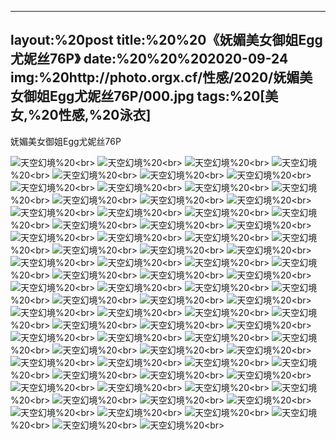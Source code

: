 ﻿---
layout:%20post
title:%20%20《妩媚美女御姐Egg尤妮丝76P》
date:%20%20%202020-09-24
img:%20http://photo.orgx.cf/性感/2020/妩媚美女御姐Egg尤妮丝76P/000.jpg
tags:%20[美女,%20性感,%20泳衣]
---

妩媚美女御姐Egg尤妮丝76P



![天空幻境](http://photo.orgx.cf/性感/2020/妩媚美女御姐Egg尤妮丝76P/001.jpg%20''天空幻境'')%20<br>
![天空幻境](http://photo.orgx.cf/性感/2020/妩媚美女御姐Egg尤妮丝76P/002.jpg%20''天空幻境'')%20<br>
![天空幻境](http://photo.orgx.cf/性感/2020/妩媚美女御姐Egg尤妮丝76P/003.jpg%20''天空幻境'')%20<br>
![天空幻境](http://photo.orgx.cf/性感/2020/妩媚美女御姐Egg尤妮丝76P/004.jpg%20''天空幻境'')%20<br>
![天空幻境](http://photo.orgx.cf/性感/2020/妩媚美女御姐Egg尤妮丝76P/005.jpg%20''天空幻境'')%20<br>
![天空幻境](http://photo.orgx.cf/性感/2020/妩媚美女御姐Egg尤妮丝76P/006.jpg%20''天空幻境'')%20<br>
![天空幻境](http://photo.orgx.cf/性感/2020/妩媚美女御姐Egg尤妮丝76P/007.jpg%20''天空幻境'')%20<br>
![天空幻境](http://photo.orgx.cf/性感/2020/妩媚美女御姐Egg尤妮丝76P/008.jpg%20''天空幻境'')%20<br>
![天空幻境](http://photo.orgx.cf/性感/2020/妩媚美女御姐Egg尤妮丝76P/009.jpg%20''天空幻境'')%20<br>
![天空幻境](http://photo.orgx.cf/性感/2020/妩媚美女御姐Egg尤妮丝76P/010.jpg%20''天空幻境'')%20<br>
![天空幻境](http://photo.orgx.cf/性感/2020/妩媚美女御姐Egg尤妮丝76P/011.jpg%20''天空幻境'')%20<br>
![天空幻境](http://photo.orgx.cf/性感/2020/妩媚美女御姐Egg尤妮丝76P/012.jpg%20''天空幻境'')%20<br>
![天空幻境](http://photo.orgx.cf/性感/2020/妩媚美女御姐Egg尤妮丝76P/013.jpg%20''天空幻境'')%20<br>
![天空幻境](http://photo.orgx.cf/性感/2020/妩媚美女御姐Egg尤妮丝76P/014.jpg%20''天空幻境'')%20<br>
![天空幻境](http://photo.orgx.cf/性感/2020/妩媚美女御姐Egg尤妮丝76P/015.jpg%20''天空幻境'')%20<br>
![天空幻境](http://photo.orgx.cf/性感/2020/妩媚美女御姐Egg尤妮丝76P/016.jpg%20''天空幻境'')%20<br>
![天空幻境](http://photo.orgx.cf/性感/2020/妩媚美女御姐Egg尤妮丝76P/017.jpg%20''天空幻境'')%20<br>
![天空幻境](http://photo.orgx.cf/性感/2020/妩媚美女御姐Egg尤妮丝76P/018.jpg%20''天空幻境'')%20<br>
![天空幻境](http://photo.orgx.cf/性感/2020/妩媚美女御姐Egg尤妮丝76P/019.jpg%20''天空幻境'')%20<br>
![天空幻境](http://photo.orgx.cf/性感/2020/妩媚美女御姐Egg尤妮丝76P/020.jpg%20''天空幻境'')%20<br>
![天空幻境](http://photo.orgx.cf/性感/2020/妩媚美女御姐Egg尤妮丝76P/021.jpg%20''天空幻境'')%20<br>
![天空幻境](http://photo.orgx.cf/性感/2020/妩媚美女御姐Egg尤妮丝76P/022.jpg%20''天空幻境'')%20<br>
![天空幻境](http://photo.orgx.cf/性感/2020/妩媚美女御姐Egg尤妮丝76P/023.jpg%20''天空幻境'')%20<br>
![天空幻境](http://photo.orgx.cf/性感/2020/妩媚美女御姐Egg尤妮丝76P/024.jpg%20''天空幻境'')%20<br>
![天空幻境](http://photo.orgx.cf/性感/2020/妩媚美女御姐Egg尤妮丝76P/025.jpg%20''天空幻境'')%20<br>
![天空幻境](http://photo.orgx.cf/性感/2020/妩媚美女御姐Egg尤妮丝76P/026.jpg%20''天空幻境'')%20<br>
![天空幻境](http://photo.orgx.cf/性感/2020/妩媚美女御姐Egg尤妮丝76P/027.jpg%20''天空幻境'')%20<br>
![天空幻境](http://photo.orgx.cf/性感/2020/妩媚美女御姐Egg尤妮丝76P/028.jpg%20''天空幻境'')%20<br>
![天空幻境](http://photo.orgx.cf/性感/2020/妩媚美女御姐Egg尤妮丝76P/029.jpg%20''天空幻境'')%20<br>
![天空幻境](http://photo.orgx.cf/性感/2020/妩媚美女御姐Egg尤妮丝76P/030.jpg%20''天空幻境'')%20<br>
![天空幻境](http://photo.orgx.cf/性感/2020/妩媚美女御姐Egg尤妮丝76P/031.jpg%20''天空幻境'')%20<br>
![天空幻境](http://photo.orgx.cf/性感/2020/妩媚美女御姐Egg尤妮丝76P/032.jpg%20''天空幻境'')%20<br>
![天空幻境](http://photo.orgx.cf/性感/2020/妩媚美女御姐Egg尤妮丝76P/033.jpg%20''天空幻境'')%20<br>
![天空幻境](http://photo.orgx.cf/性感/2020/妩媚美女御姐Egg尤妮丝76P/034.jpg%20''天空幻境'')%20<br>
![天空幻境](http://photo.orgx.cf/性感/2020/妩媚美女御姐Egg尤妮丝76P/035.jpg%20''天空幻境'')%20<br>
![天空幻境](http://photo.orgx.cf/性感/2020/妩媚美女御姐Egg尤妮丝76P/036.jpg%20''天空幻境'')%20<br>
![天空幻境](http://photo.orgx.cf/性感/2020/妩媚美女御姐Egg尤妮丝76P/037.jpg%20''天空幻境'')%20<br>
![天空幻境](http://photo.orgx.cf/性感/2020/妩媚美女御姐Egg尤妮丝76P/038.jpg%20''天空幻境'')%20<br>
![天空幻境](http://photo.orgx.cf/性感/2020/妩媚美女御姐Egg尤妮丝76P/039.jpg%20''天空幻境'')%20<br>
![天空幻境](http://photo.orgx.cf/性感/2020/妩媚美女御姐Egg尤妮丝76P/040.jpg%20''天空幻境'')%20<br>
![天空幻境](http://photo.orgx.cf/性感/2020/妩媚美女御姐Egg尤妮丝76P/041.jpg%20''天空幻境'')%20<br>
![天空幻境](http://photo.orgx.cf/性感/2020/妩媚美女御姐Egg尤妮丝76P/042.jpg%20''天空幻境'')%20<br>
![天空幻境](http://photo.orgx.cf/性感/2020/妩媚美女御姐Egg尤妮丝76P/043.jpg%20''天空幻境'')%20<br>
![天空幻境](http://photo.orgx.cf/性感/2020/妩媚美女御姐Egg尤妮丝76P/044.jpg%20''天空幻境'')%20<br>
![天空幻境](http://photo.orgx.cf/性感/2020/妩媚美女御姐Egg尤妮丝76P/045.jpg%20''天空幻境'')%20<br>
![天空幻境](http://photo.orgx.cf/性感/2020/妩媚美女御姐Egg尤妮丝76P/046.jpg%20''天空幻境'')%20<br>
![天空幻境](http://photo.orgx.cf/性感/2020/妩媚美女御姐Egg尤妮丝76P/047.jpg%20''天空幻境'')%20<br>
![天空幻境](http://photo.orgx.cf/性感/2020/妩媚美女御姐Egg尤妮丝76P/048.jpg%20''天空幻境'')%20<br>
![天空幻境](http://photo.orgx.cf/性感/2020/妩媚美女御姐Egg尤妮丝76P/049.jpg%20''天空幻境'')%20<br>
![天空幻境](http://photo.orgx.cf/性感/2020/妩媚美女御姐Egg尤妮丝76P/050.jpg%20''天空幻境'')%20<br>
![天空幻境](http://photo.orgx.cf/性感/2020/妩媚美女御姐Egg尤妮丝76P/051.jpg%20''天空幻境'')%20<br>
![天空幻境](http://photo.orgx.cf/性感/2020/妩媚美女御姐Egg尤妮丝76P/052.jpg%20''天空幻境'')%20<br>
![天空幻境](http://photo.orgx.cf/性感/2020/妩媚美女御姐Egg尤妮丝76P/053.jpg%20''天空幻境'')%20<br>
![天空幻境](http://photo.orgx.cf/性感/2020/妩媚美女御姐Egg尤妮丝76P/054.jpg%20''天空幻境'')%20<br>
![天空幻境](http://photo.orgx.cf/性感/2020/妩媚美女御姐Egg尤妮丝76P/055.jpg%20''天空幻境'')%20<br>
![天空幻境](http://photo.orgx.cf/性感/2020/妩媚美女御姐Egg尤妮丝76P/056.jpg%20''天空幻境'')%20<br>
![天空幻境](http://photo.orgx.cf/性感/2020/妩媚美女御姐Egg尤妮丝76P/057.jpg%20''天空幻境'')%20<br>
![天空幻境](http://photo.orgx.cf/性感/2020/妩媚美女御姐Egg尤妮丝76P/058.jpg%20''天空幻境'')%20<br>
![天空幻境](http://photo.orgx.cf/性感/2020/妩媚美女御姐Egg尤妮丝76P/059.jpg%20''天空幻境'')%20<br>
![天空幻境](http://photo.orgx.cf/性感/2020/妩媚美女御姐Egg尤妮丝76P/060.jpg%20''天空幻境'')%20<br>
![天空幻境](http://photo.orgx.cf/性感/2020/妩媚美女御姐Egg尤妮丝76P/061.jpg%20''天空幻境'')%20<br>
![天空幻境](http://photo.orgx.cf/性感/2020/妩媚美女御姐Egg尤妮丝76P/062.jpg%20''天空幻境'')%20<br>
![天空幻境](http://photo.orgx.cf/性感/2020/妩媚美女御姐Egg尤妮丝76P/063.jpg%20''天空幻境'')%20<br>
![天空幻境](http://photo.orgx.cf/性感/2020/妩媚美女御姐Egg尤妮丝76P/064.jpg%20''天空幻境'')%20<br>
![天空幻境](http://photo.orgx.cf/性感/2020/妩媚美女御姐Egg尤妮丝76P/065.jpg%20''天空幻境'')%20<br>
![天空幻境](http://photo.orgx.cf/性感/2020/妩媚美女御姐Egg尤妮丝76P/066.jpg%20''天空幻境'')%20<br>
![天空幻境](http://photo.orgx.cf/性感/2020/妩媚美女御姐Egg尤妮丝76P/067.jpg%20''天空幻境'')%20<br>
![天空幻境](http://photo.orgx.cf/性感/2020/妩媚美女御姐Egg尤妮丝76P/068.jpg%20''天空幻境'')%20<br>
![天空幻境](http://photo.orgx.cf/性感/2020/妩媚美女御姐Egg尤妮丝76P/069.jpg%20''天空幻境'')%20<br>
![天空幻境](http://photo.orgx.cf/性感/2020/妩媚美女御姐Egg尤妮丝76P/070.jpg%20''天空幻境'')%20<br>
![天空幻境](http://photo.orgx.cf/性感/2020/妩媚美女御姐Egg尤妮丝76P/071.jpg%20''天空幻境'')%20<br>
![天空幻境](http://photo.orgx.cf/性感/2020/妩媚美女御姐Egg尤妮丝76P/072.jpg%20''天空幻境'')%20<br>
![天空幻境](http://photo.orgx.cf/性感/2020/妩媚美女御姐Egg尤妮丝76P/073.jpg%20''天空幻境'')%20<br>
![天空幻境](http://photo.orgx.cf/性感/2020/妩媚美女御姐Egg尤妮丝76P/074.jpg%20''天空幻境'')%20<br>
![天空幻境](http://photo.orgx.cf/性感/2020/妩媚美女御姐Egg尤妮丝76P/075.jpg%20''天空幻境'')%20<br>
![天空幻境](http://photo.orgx.cf/性感/2020/妩媚美女御姐Egg尤妮丝76P/076.jpg%20''天空幻境'')%20<br>